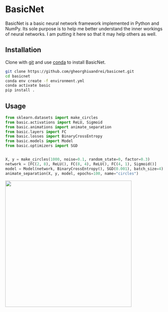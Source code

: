 # BasicNet

BasicNet is a basic neural network framework implemented in Python and NumPy.
Its sole purpose is to help me better understand the inner workings of neural
networks. I am putting it here so that it may help others as well.

## Installation

Clone with [git](https://git-scm.com/) and use
[conda](https://docs.conda.io/en/latest/) to install BasicNet.

```bash
git clone https://github.com/gheorghiuandrei/basicnet.git
cd basicnet
conda env create -f environment.yml
conda activate basic
pip install .
```

## Usage

```python
from sklearn.datasets import make_circles
from basic.activations import ReLU, Sigmoid
from basic.animations import animate_separation
from basic.layers import FC
from basic.losses import BinaryCrossEntropy
from basic.models import Model
from basic.optimizers import SGD


X, y = make_circles(1000, noise=0.1, random_state=0, factor=0.3)
network = [FC(2, 8), ReLU(), FC(8, 4), ReLU(), FC(4, 1), Sigmoid()]
model = Model(network, BinaryCrossEntropy(), SGD(0.001), batch_size=4)
animate_separation(X, y, model, epochs=100, name="circles")
```

<img src="circles.gif" height="400" width="400">
